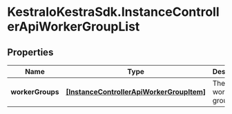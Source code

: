 # KestraIoKestraSdk.InstanceControllerApiWorkerGroupList

## Properties

Name | Type | Description | Notes
------------ | ------------- | ------------- | -------------
**workerGroups** | [**[InstanceControllerApiWorkerGroupItem]**](InstanceControllerApiWorkerGroupItem.md) | The list of worker groups. | 


